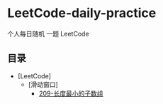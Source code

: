 # LeetCode-daily-practice
个人每日随机 一题 LeetCode


## 目录
- [LeetCode]
  - [滑动窗口]
	- [209-长度最小的子数组](https://github.com/eastCityZheng/LeetCode-daily-practice.git)